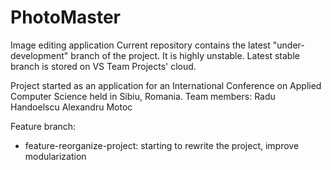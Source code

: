 # PhotoMaster
Image editing application 
Current repository contains the latest "under-development" branch of the project. It is highly unstable. Latest stable branch is stored on VS Team Projects' cloud.

Project started as an application for an International Conference on Applied Computer Science held in Sibiu, Romania.
Team members: Radu Handoelscu
              Alexandru Motoc
              
Feature branch:
- feature-reorganize-project: starting to rewrite the project, improve modularization
